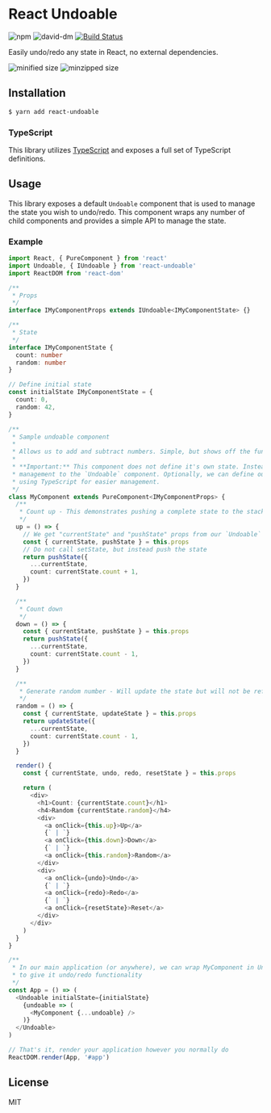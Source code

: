 # React Undoable

![npm](https://img.shields.io/npm/v/react-undoable.svg)
![david-dm](https://david-dm.org/UnicornHeartClub/react-undoable.svg)
[![Build Status](https://travis-ci.com/UnicornHeartClub/react-undoable.svg?branch=master)](https://travis-ci.com/UnicornHeartClub/react-undoable)

Easily undo/redo any state in React, no external dependencies.

![minified size](https://badgen.net/bundlephobia/min/react-undoable)
![minzipped size](https://badgen.net/bundlephobia/minzip/react-undoable)

## Installation

```bash
$ yarn add react-undoable
```

### TypeScript

This library utilizes [TypeScript](https://www.typescriptlang.org/) and exposes a full set of
TypeScript definitions.

## Usage


This library exposes a default `Undoable` component that is used to manage the state you wish to undo/redo. This component wraps any number of child components and provides a simple API to manage the state.

### Example

```typescript
import React, { PureComponent } from 'react'
import Undoable, { IUndoable } from 'react-undoable'
import ReactDOM from 'react-dom'

/**
 * Props
 */
interface IMyComponentProps extends IUndoable<IMyComponentState> {}

/**
 * State
 */
interface IMyComponentState {
  count: number
  random: number
}

// Define initial state
const initialState IMyComponentState = {
  count: 0,
  random: 42,
}

/**
 * Sample undoable component
 *
 * Allows us to add and subtract numbers. Simple, but shows off the functionality
 *
 * **Important:** This component does not define it's own state. Instead, we defer state
 * management to the `Undoable` component. Optionally, we can define our supposed state
 * using TypeScript for easier management.
 */
class MyComponent extends PureComponent<IMyComponentProps> {
  /**
   * Count up - This demonstrates pushing a complete state to the stack
   */
  up = () => {
    // We get "currentState" and "pushState" props from our `Undoable`
    const { currentState, pushState } = this.props
    // Do not call setState, but instead push the state
    return pushState({
      ...currentState,
      count: currentState.count + 1,
    })
  }

  /**
   * Count down
   */
  down = () => {
    const { currentState, pushState } = this.props
    return pushState({
      ...currentState,
      count: currentState.count - 1,
    })
  }

  /**
   * Generate random number - Will update the state but will not be reflected in an undo/redo
   */
  random = () => {
    const { currentState, updateState } = this.props
    return updateState({
      ...currentState,
      count: currentState.count - 1,
    })
  }

  render() {
    const { currentState, undo, redo, resetState } = this.props

    return (
      <div>
        <h1>Count: {currentState.count}</h1>
        <h4>Random {currentState.random}</h4>
        <div>
          <a onClick={this.up}>Up</a>
          {` | `}
          <a onClick={this.down}>Down</a>
          {` | `}
          <a onClick={this.random}>Random</a>
        </div>
        <div>
          <a onClick={undo}>Undo</a>
          {` | `}
          <a onClick={redo}>Redo</a>
          {` | `}
          <a onClick={resetState}>Reset</a>
        </div>
      </div>
    )
  }
}

/**
 * In our main application (or anywhere), we can wrap MyComponent in Undoable
 * to give it undo/redo functionality
 */
const App = () => (
  <Undoable initialState={initialState}
    {undoable => (
      <MyComponent {...undoable} />
    )}
  </Undoable>
)

// That's it, render your application however you normally do
ReactDOM.render(App, '#app')
```

## License

MIT
